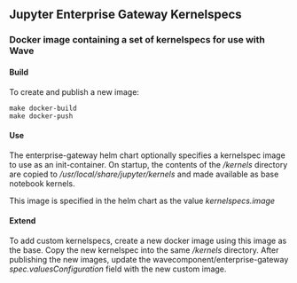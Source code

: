 ## Jupyter Enterprise Gateway Kernelspecs

### Docker image containing a set of kernelspecs for use with Wave

#### Build

To create and publish a new image:

```shell
make docker-build
make docker-push
```

#### Use

The enterprise-gateway helm chart optionally specifies a kernelspec image to use as an
init-container. On startup, the contents of the _/kernels_ directory are copied to
_/usr/local/share/jupyter/kernels_ and made available as base notebook kernels.

This image is specified in the helm chart as the value _kernelspecs.image_

#### Extend

To add custom kernelspecs, create a new docker image using this image as the base.
Copy the new kernelspec into the same _/kernels_ directory. After publishing the new
images, update the wavecomponent/enterprise-gateway _spec.valuesConfiguration_
field with the new custom image.
